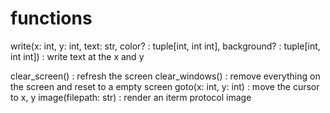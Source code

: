 
# functions

write(x: int, y: int, text: str, color? : tuple[int, int int], background? : tuple[int, int int]) : write text at the x and y 

clear_screen() : refresh the screen
clear_windows() : remove everything on the screen and reset to a empty screen
goto(x: int, y: int) : move the cursor to x, y
image(filepath: str) : render an iterm protocol image

